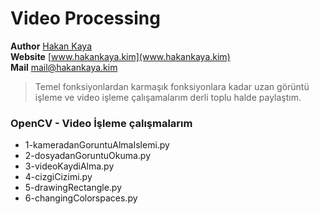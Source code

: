 # Video Processing


 **Author**     [Hakan Kaya](www.facebook.com/haknkayaa)        
 **Website**     [www.hakankaya.kim](www.hakankaya.kim)          
 **Mail**    [mail@hakankaya.kim](mailto:mail@hakankaya.kim)


> Temel fonksiyonlardan karmaşık fonksiyonlara kadar uzan görüntü işleme
> ve video işleme çalışamalarım derli toplu halde paylaştım.

### OpenCV - Video İşleme  çalışmalarım

+ 1-kameradanGoruntuAlmaIslemi.py
+ 2-dosyadanGoruntuOkuma.py
+ 3-videoKaydiAlma.py
+ 4-cizgiCizimi.py
+ 5-drawingRectangle.py
+ 6-changingColorspaces.py
